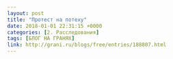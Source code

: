 ```yaml
---
layout: post
title: "Протест на потеху"
date: 2018-01-01 22:31:15 +0000
categories: [2. Расследования]
tags: [БЛОГ НА ГРАНЯХ]
link: http://grani.ru/blogs/free/entries/188807.html
---
```

